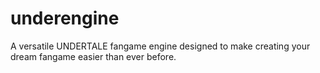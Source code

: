 # underengine
A versatile UNDERTALE fangame engine designed to make creating your dream fangame easier than ever before.

